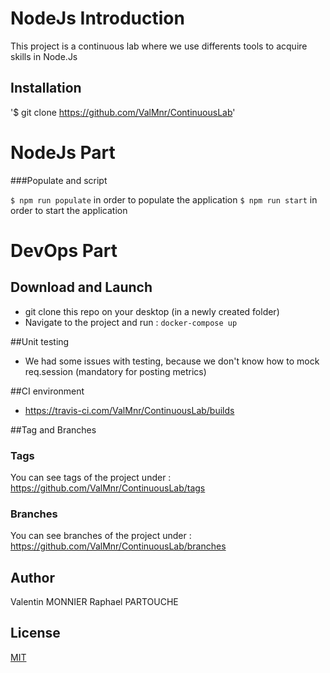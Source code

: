 # NodeJs Introduction

This project is a continuous lab where we use differents tools to acquire skills in Node.Js

## Installation

 '$ git clone https://github.com/ValMnr/ContinuousLab'


# NodeJs Part

###Populate and script

`$ npm run populate` in order to populate the application
`$ npm run start` in order to start the application

# DevOps Part


## Download  and Launch
- git clone this repo on your desktop (in a newly created folder)
- Navigate to the project and run :
`docker-compose up`

	
##Unit testing
- We had some issues with testing, because we don't know how to mock req.session (mandatory for posting metrics)

##CI environment
- https://travis-ci.com/ValMnr/ContinuousLab/builds

##Tag and Branches

### Tags

You can see tags of the project under : https://github.com/ValMnr/ContinuousLab/tags

### Branches
You can see branches of the project under : https://github.com/ValMnr/ContinuousLab/branches

## Author
Valentin MONNIER
Raphael PARTOUCHE

## License
[MIT](https://choosealicense.com/licenses/mit/)